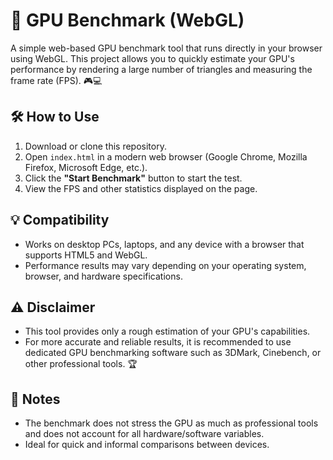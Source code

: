 # 🚀 GPU Benchmark (WebGL)

A simple web-based GPU benchmark tool that runs directly in your browser using WebGL. This project allows you to quickly estimate your GPU's performance by rendering a large number of triangles and measuring the frame rate (FPS). 🎮💻

## 🛠️ How to Use

1. Download or clone this repository.
2. Open `index.html` in a modern web browser (Google Chrome, Mozilla Firefox, Microsoft Edge, etc.).
3. Click the **"Start Benchmark"** button to start the test.
4. View the FPS and other statistics displayed on the page.

## 💡 Compatibility

- Works on desktop PCs, laptops, and any device with a browser that supports HTML5 and WebGL.
- Performance results may vary depending on your operating system, browser, and hardware specifications.

## ⚠️ Disclaimer

- This tool provides only a rough estimation of your GPU's capabilities.
- For more accurate and reliable results, it is recommended to use dedicated GPU benchmarking software such as 3DMark, Cinebench, or other professional tools. 🏆

## 📝 Notes

- The benchmark does not stress the GPU as much as professional tools and does not account for all hardware/software variables.
- Ideal for quick and informal comparisons between devices.
